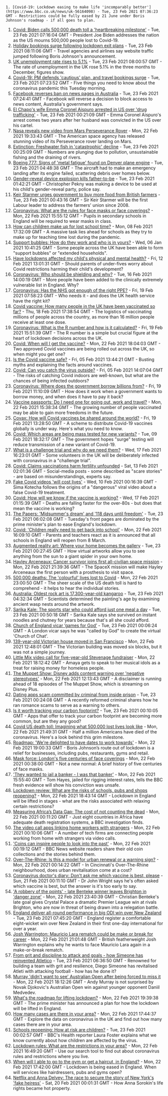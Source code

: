 
    1. [Covid-19: Lockdown easing to make life 'incomparably better'](https://www.bbc.co.uk/news/uk-56164098) - Tue, 23 Feb 2021 07:36:23 GMT - Restrictions could be fully eased by 21 June under Boris Johnson's roadmap - if all goes to plan.
1. [Covid: Biden calls 500,000 death toll a 'heartbreaking milestone'](https://www.bbc.co.uk/news/world-us-canada-56159756) - Tue, 23 Feb 2021 07:16:04 GMT - President Joe Biden addresses the nation as the US mourns 500,000 people lost to Covid-19.
1. [Holiday bookings surge following lockdown exit plans](https://www.bbc.co.uk/news/business-56161129) - Tue, 23 Feb 2021 08:11:06 GMT - Travel agencies and airlines say website traffic jumped following Boris Johnson's announcement.
1. [UK unemployment rate rises to 5.1%](https://www.bbc.co.uk/news/business-56165929) - Tue, 23 Feb 2021 08:00:57 GMT - The rate of unemployment in the UK rose 5.1% in the three months to December, figures show.
1. [Covid-19: PM defends 'cautious' plan, and travel bookings surge](https://www.bbc.co.uk/news/uk-56165287) - Tue, 23 Feb 2021 07:23:52 GMT - Five things you need to know about the coronavirus pandemic this Tuesday morning.
1. [Facebook reverses ban on news pages in Australia](https://www.bbc.co.uk/news/world-australia-56165015) - Tue, 23 Feb 2021 07:24:41 GMT - Facebook will reverse a decision to block access to news content, Australia's government says.
1. [El Chapo's wife Emma Coronel Aispuro arrested in US over 'drug trafficking'](https://www.bbc.co.uk/news/world-us-canada-56163400) - Tue, 23 Feb 2021 00:21:09 GMT - Emma Coronel Aispuro's arrest comes two years after her husband was convicted in the US over his cartel.
1. [Nasa reveals new video from Mars Perseverance Rover](https://www.bbc.co.uk/news/science-environment-56159376) - Mon, 22 Feb 2021 19:33:43 GMT - The American space agency has released stunning video of its Perseverance rover landing on Mars.
1. [Extinction: Freshwater fish in 'catastrophic' decline](https://www.bbc.co.uk/news/science-environment-56160756) - Tue, 23 Feb 2021 00:25:09 GMT - Numbers are plunging due to pollution, unsustainable fishing and the draining of rivers.
1. [Boeing 777: Signs of 'metal fatigue' found on Denver plane engine](https://www.bbc.co.uk/news/world-us-canada-56163403) - Tue, 23 Feb 2021 04:48:38 GMT - The aircraft had to make an emergency landing after its engine failed, scattering debris over homes below.
1. [Gender-reveal device explosion kills father-to-be](https://www.bbc.co.uk/news/world-us-canada-56159731) - Tue, 23 Feb 2021 01:42:21 GMT - Christopher Pekny was making a device to be used at his child's gender-reveal party, police say.
1. [Keir Starmer urges government to buy more food from British farmers](https://www.bbc.co.uk/news/uk-politics-56158435) - Tue, 23 Feb 2021 00:43:16 GMT - Sir Keir Starmer will be the first Labour leader to address the farmers' union since 2008.
1. [Coronavirus: What are the rules for face masks or face coverings?](https://www.bbc.co.uk/news/health-51205344) - Mon, 22 Feb 2021 15:55:12 GMT - Pupils in secondary schools in England will be required to wear masks in class.
1. [How can children make up for lost school time?](https://www.bbc.co.uk/news/explainers-55938837) - Mon, 08 Feb 2021 17:32:09 GMT - A massive task lies ahead for schools as they try to make up for teaching time lost during the pandemic.
1. [Support bubbles: How do they work and who is in yours?](https://www.bbc.co.uk/news/health-52637354) - Wed, 06 Jan 2021 10:41:25 GMT - Some people across the UK have been able to form "support bubbles" or "extended households".
1. [Have lockdowns affected my child's physical and mental health?](https://www.bbc.co.uk/news/explainers-55936928) - Fri, 12 Feb 2021 13:01:31 GMT - Should parents of under-fives worry about Covid restrictions harming their child's development?
1. [Coronavirus: Who should be shielding and why?](https://www.bbc.co.uk/news/health-51997151) - Tue, 16 Feb 2021 14:00:19 GMT - More people have been added to the clinically extremely vulnerable list in England. Why?
1. [Coronavirus: Has the NHS got enough of the right PPE?](https://www.bbc.co.uk/news/health-52254745) - Fri, 19 Feb 2021 07:58:23 GMT - Who needs it - and does the UK health service have the right kit?
1. [Covid vaccine: How many people in the UK have been vaccinated so far?](https://www.bbc.co.uk/news/health-55274833) - Thu, 18 Feb 2021 17:38:54 GMT - The logistics of vaccinating millions of people across the country, as more than 16 million people receive at least one dose.
1. [Coronavirus: What is the R number and how is it calculated?](https://www.bbc.co.uk/news/health-52473523) - Fri, 19 Feb 2021 15:51:39 GMT - The R number is a simple but crucial figure at the heart of lockdown decisions across the UK.
1. [Covid: When will I get the vaccine?](https://www.bbc.co.uk/news/health-55045639) - Mon, 22 Feb 2021 18:04:03 GMT - Two approved Covid vaccines are being rolled out across the UK, so when might you get one?
1. [Is the Covid vaccine safe?](https://www.bbc.co.uk/news/health-55056016) - Fri, 05 Feb 2021 13:44:21 GMT - Busting myths and explaining the facts around vaccines.
1. [Covid: Can you catch the virus outside?](https://www.bbc.co.uk/news/explainers-55680305) - Fri, 05 Feb 2021 14:07:04 GMT - The risks of catching Covid indoors are well-known, but what are the chances of being infected outdoors?
1. [Coronavirus: Where does the government borrow billions from?](https://www.bbc.co.uk/news/business-50504151) - Fri, 19 Feb 2021 11:10:09 GMT - How does it work when a government wants to borrow money, and when does it have to pay it back?
1. [Vaccine passports: Do I need one for going out, work and travel?](https://www.bbc.co.uk/news/explainers-55718553) - Mon, 22 Feb 2021 15:38:34 GMT - The growing number of people vaccinated may be able to gain more freedoms in the future.
1. [Covax: How will Covid vaccines be shared around the world?](https://www.bbc.co.uk/news/world-55795297) - Fri, 19 Feb 2021 13:28:50 GMT - A scheme to distribute Covid-19 vaccines globally is under way. Here's what you need to know.
1. [Covid: Which areas are being mass tested for new variants?](https://www.bbc.co.uk/news/explainers-54872039) - Tue, 09 Feb 2021 18:32:17 GMT - The government hopes "surge" testing will reduce transmission of a new variant of Covid-19.
1. [What is a challenge trial and why do we need them?](https://www.bbc.co.uk/news/health-56098344) - Wed, 17 Feb 2021 16:23:01 GMT - Some volunteers in the UK will be deliberately infected with coronavirus in a "challenge trial".
1. [Covid: Claims vaccinations harm fertility unfounded](https://www.bbc.co.uk/news/health-56012529) - Sat, 13 Feb 2021 02:01:36 GMT - Social-media posts - some described as "scare stories" - are based on misunderstandings, experts say.
1. [Fake Covid videos 'will cost lives'](https://www.bbc.co.uk/news/health-55994597) - Wed, 10 Feb 2021 00:16:39 GMT - Sima Kotecha follows the origins of a "dangerous" viral video about a false Covid-19 treatment.
1. [Covid: How will we know if the vaccine is working?](https://www.bbc.co.uk/news/health-56072684) - Wed, 17 Feb 2021 01:15:39 GMT - Deaths are falling faster for the over-80s - but does that mean the vaccine is working?
1. [The Papers: 'Midsummer's dream' and '118 days until freedom'](https://www.bbc.co.uk/news/blogs-the-papers-56163189) - Tue, 23 Feb 2021 06:02:08 GMT - Tuesday's front pages are dominated by the prime minister's plan to ease England's lockdown.
1. [Covid: 'Children really need to get back into school'](https://www.bbc.co.uk/news/uk-england-cambridgeshire-56153670) - Mon, 22 Feb 2021 16:09:10 GMT - Parents and teachers react as it is announced that all schools in England will reopen from 8 March.
1. [Augmented reality art: Where your home becomes the gallery](https://www.bbc.co.uk/news/entertainment-arts-56123958) - Tue, 23 Feb 2021 00:27:45 GMT - How virtual artworks allow you to see anything from the sun to a giant spider in your own home.
1. [Hayley Arceneaux: Cancer survivor joins first all-civilian space mission](https://www.bbc.co.uk/news/world-us-canada-56159726) - Mon, 22 Feb 2021 21:39:36 GMT - The SpaceX mission will make Hayley Arceneaux the first person with a prosthesis to visit space.
1. [500,000 deaths: The 'colourful' lives lost to Covid](https://www.bbc.co.uk/news/world-us-canada-56150142) - Mon, 22 Feb 2021 23:00:50 GMT - The sheer scale of the US death toll is hard to comprehend - it helps to hear the individual stories.
1. [Australia: Oldest rock art is 17,300-year-old kangaroo](https://www.bbc.co.uk/news/world-australia-56164484) - Tue, 23 Feb 2021 04:32:34 GMT - Scientists determined the painting's age by examining ancient wasp nests around the artwork.
1. [Sarika Kale: The sports star who could afford just one meal a day](https://www.bbc.co.uk/news/world-asia-india-56094393) - Tue, 23 Feb 2021 00:50:18 GMT - Sarika Kale says she survived on instant noodles and chutney for years because that's all she could afford.
1. [Church of England vicar ‘games for God’](https://www.bbc.co.uk/news/uk-england-london-56159786) - Tue, 23 Feb 2021 00:06:24 GMT - A London vicar says he was "called by God" to create the virtual 'Church of Chat'.
1. [139-year-old Victorian house moved in San Francisco](https://www.bbc.co.uk/news/world-us-canada-56156483) - Mon, 22 Feb 2021 12:48:01 GMT - The Victorian building was moved six blocks, but it was not a simple journey.
1. [Little Mix video call for five-year-old Stevenage fundraiser](https://www.bbc.co.uk/news/uk-england-beds-bucks-herts-56161686) - Mon, 22 Feb 2021 18:12:42 GMT - Amaya gets to speak to her musical idols as a treat for raising money for homeless people.
1. [The Muppet Show: Disney adds content warning over 'negative stereotypes'](https://www.bbc.co.uk/news/entertainment-arts-56153016) - Mon, 22 Feb 2021 12:13:43 GMT - A disclaimer is running ahead of 18 episodes of The Muppet Show, which is streaming on Disney Plus.
1. [Dating apps scam committed by criminal from inside prison](https://www.bbc.co.uk/news/technology-56127488) - Tue, 23 Feb 2021 00:24:08 GMT - A recently reformed criminal shares how he ran romance scams to serve as a warning to others.
1. [Is it worth tracking your carbon footprint?](https://www.bbc.co.uk/news/business-55907643) - Tue, 23 Feb 2021 00:10:05 GMT - Apps that offer to track your carbon footprint are becoming more common, but are they any good?
1. [Covid US death toll: Imagining what 500,000 lost lives look like](https://www.bbc.co.uk/news/world-us-canada-56150141) - Mon, 22 Feb 2021 21:49:31 GMT - Half a million Americans have died of the coronavirus. Here's a look behind this grim milestone.
1. [Roadmap: 'We're delighted to have dates to work towards'](https://www.bbc.co.uk/news/business-56161126) - Mon, 22 Feb 2021 19:00:33 GMT - Boris Johnson’s route out of lockdown is a relief for businesses, including pubs, restaurants, gyms and retail.
1. [Mask force: London's five centuries of face coverings](https://www.bbc.co.uk/news/uk-england-london-56085529) - Mon, 22 Feb 2021 00:38:00 GMT - Not a new normal: A brief history of five centuries of face masks.
1. ['They wanted to jail a banker - I was that banker'](https://www.bbc.co.uk/news/business-56088419) - Mon, 22 Feb 2021 15:55:40 GMT - Tom Hayes, jailed for rigging interest rates, tells the BBC fresh evidence will show his conviction was unsafe.
1. [Lockdown review: What are the risks of schools, pubs and shops reopening?](https://www.bbc.co.uk/news/56102610) - Mon, 22 Feb 2021 18:43:14 GMT - Lockdown in England will be lifted in stages - what are the risks associated with relaxing certain restrictions?
1. [Measuring Africa’s Data Gap: The cost of not counting the dead](https://www.bbc.co.uk/news/world-africa-55674139) - Mon, 22 Feb 2021 00:11:20 GMT - Just eight countries in Africa have adequate death registration systems, a BBC investigation finds.
1. [The video call apps linking home workers with strangers](https://www.bbc.co.uk/news/business-56083631) - Mon, 22 Feb 2021 00:10:06 GMT - A number of tech firms are connecting people working from home with strangers via video calls.
1. ['Coins can inspire people to look into the past'](https://www.bbc.co.uk/news/business-56129977) - Mon, 22 Feb 2021 00:19:12 GMT - BBC News website readers share their old coin collections and the stories behind them.
1. [Over-The-Rhine: Is this a model for urban renewal or a warning sign?](https://www.bbc.co.uk/news/world-us-canada-56048812) - Mon, 22 Feb 2021 00:14:22 GMT - In Cincinnati's Over-The-Rhine neighbourhood, does urban revitalisation come at a cost?
1. [Coronavirus doctor's diary: Don't ask me which vaccine is best, please](https://www.bbc.co.uk/news/health-56132291) - Sun, 21 Feb 2021 00:11:10 GMT - Dr John Wright says he's often asked which vaccine is best, but the answer is it's too early to say.
1. ['A robbery of the points' - late Benteke winner leaves Brighton in 'danger zone'](https://www.bbc.co.uk/sport/football/56066017) - Mon, 22 Feb 2021 23:40:39 GMT - Christian Benteke's late goal gives Crystal Palace a dramatic Premier League win at rivals Brighton, who are now in threat of being drawn into a relegation battle.
1. [England deliver all-round performance in big ODI win over New Zealand](https://www.bbc.co.uk/sport/cricket/56165588) - Tue, 23 Feb 2021 07:45:20 GMT - England register a comfortable eight-wicket win over New Zealand in their first one-day international for over a year.
1. [Josh Warrington: Mauricio Lara rematch could be make or break for career](https://www.bbc.co.uk/sport/boxing/56151891) - Mon, 22 Feb 2021 21:01:48 GMT - British featherweight Josh Warrington explains why he wants to face Mauricio Lara again in a make-or-break rematch.
1. [From grit and discipline to attack and goals - how Simeone has reinvented Atletico](https://www.bbc.co.uk/sport/football/56154118) - Tue, 23 Feb 2021 06:36:50 GMT - Renowned for building a team with grit and resilience, Diego Simeone has revitalised Atleti with attacking football - how has he done it?
1. [Murray 'didn't want to see' Australian Open after being forced to miss it](https://www.bbc.co.uk/sport/tennis/56161376) - Mon, 22 Feb 2021 18:12:26 GMT - Andy Murray is not surprised by Novak Djokovic's Australian Open win against younger opponent Daniil Medvedev.
1. [What's the roadmap for lifting lockdown?](https://www.bbc.co.uk/news/explainers-52530518) - Mon, 22 Feb 2021 19:39:38 GMT - The prime minister has announced a plan for how the lockdown will be lifted in England.
1. [How many cases are there in your area?](https://www.bbc.co.uk/news/uk-51768274) - Mon, 22 Feb 2021 17:44:37 GMT - Explore the data on coronavirus in the UK and find out how many cases there are in your area.
1. [Schools reopening: How at risk are children?](https://www.bbc.co.uk/news/explainers-52777244) - Tue, 23 Feb 2021 00:02:57 GMT - BBC's Health reporter Laura Foster explains what we know currently about how children are affected by the virus.
1. [Lockdown rules: What are the restrictions in your area?](https://www.bbc.co.uk/news/uk-54373904) - Mon, 22 Feb 2021 16:49:20 GMT - Use our search tool to find out about coronavirus rules and restrictions where you live.
1. [When will I able to go to the gym or get a haircut, in England?](https://www.bbc.co.uk/news/explainers-53349989) - Mon, 22 Feb 2021 17:42:00 GMT - Lockdown is being eased in England. When will services like hairdressers, pubs and gyms open?
1. [Netflix and Anna Delvey: The race to secure the story of New York's 'fake heiress'](https://www.bbc.co.uk/news/world-us-canada-56113478) - Sat, 20 Feb 2021 00:01:31 GMT - How Anna Sorokin's life rights became hot property.


